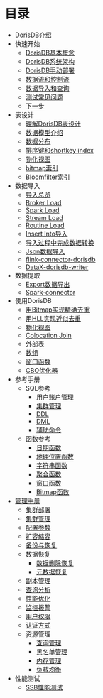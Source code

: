 # 目录

+ [DorisDB介绍](/introduction/DorisDB_intro.md)
+ 快速开始
  + [DorisDB基本概念](/quick_start/Basic.md)
  + [DorisDB系统架构](/quick_start/Architecture.md)
  + [DorisDB手动部署](/quick_start/Installation.md)
  + [数据流和控制流](/quick_start/Data_control_flow.md)
  + [数据导入和查询](/quick_start/Loading_and_query.md)
  + [测试常见问题](/quick_start/FAQ.md)
  + [下一步](/quick_start/Next.md)
+ 表设计
  + [理解DorisDB表设计](/table_design/Table_intro.md)
  + [数据模型介绍](/table_design/Table_modeling.md)
  + [数据分布](/table_design/Data_distribution.md)
  + [排序键和shortkey index](/table_design/Sort_key.md)
  + [物化视图](/table_design/Materialized_view.md)
  + [bitmap索引](/table_design/Bitmap_index.md)
  + [Bloomfilter索引](/table_design/Bloomfilter_index.md)
+ 数据导入
  + [导入总览](/loading/Loading_intro.md)
  + [Broker Load](/loading/BrokerLoad.md)
  + [Spark Load](/loading/SparkLoad.md)
  + [Stream Load](/loading/StreamLoad.md)
  + [Routine Load](/loading/RoutineLoad.md)
  + [Insert Into导入](/loading/InsertInto.md)
  + [导入过程中完成数据转换](/loading/Etl_in_loading.md)
  + [Json数据导入](/loading/Json_loading.md)
  + [flink-connector-dorisdb](/loading/Flink-dorisdb-connector.md)
  + [DataX-dorisdb-writer](/loading/DataX-dorisdb-writer.md)
+ 数据提取
  + [Export数据导出](/unloading/Export.md)
  + [Spark-connector](/unloading/Spark_connector.md)
+ 使用DorisDB
  + [用Bitmap实现精确去重](/using_dorisdb/Using_bitmap.md)
  + [用HLL实现近似去重](/using_dorisdb/Using_HLL.md)
  + [物化视图](/using_dorisdb/Materialized_view.md)
  + [Colocation Join](/using_dorisdb/Colocation_join.md)
  + [外部表](/using_dorisdb/External_table.md)
  + [数组](/using_dorisdb/Array.md)
  + [窗口函数](/using_dorisdb/Window_function.md)
  + [CBO优化器](/using_dorisdb/Cost_based_optimizer.md)
+ 参考手册
  + SQL参考
    + [用户账户管理](/reference/Account_reference.md)
    + [集群管理](/reference/Cluster_reference.md)
    + [DDL](/reference/DDL.md)
    + [DML](/reference/DML.md)
    + [辅助命令](/reference/Auxiliary.md)
  + 函数参考
    + [日期函数](/reference/Date_functions.md)
    + [地理位置函数](/reference/Geo_functions.md)
    + [字符串函数](/reference/String_functions.md)
    + [聚合函数](/reference/Aggregation_functions.md)
    + [窗口函数](/reference/Window_functions.md)
    + [Bitmap函数](/reference/Bitmap_functions.md)
+ [管理手册](/administration/Administration_guide.md)
  + [集群部署](/administration/Deployment.md)
  + [集群管理](/administration/Cluster_administration.md)
  + [配置参数](/administration/Configuration.md)
  + [扩容缩容](/administration/Scale_up_down.md)
  + [备份与恢复](/administration/Backup_and_restore.md)
  + 数据恢复
    + [数据删除恢复](/administration/Data_recovery.md)
    + [元数据恢复](/administration/Metadata_recovery.md)
  + [副本管理](/administration/Rplica.md)
  + [查询分析](/administration/Query_planning.md)
  + [性能优化](/administration/Profiling.md)
  + [监控报警](/administration/Monitor_and_Alert.md)
  + [用户权限](/administration/User_privilege.md)
  + [认证方式](/administration/Authentication.md)
  + 资源管理
    + [查询管理](/administration/Query_management.md)
    + [黑名单管理](/administration/Blacklist.md)
    + [内存管理](/administration/Memory_management.md)
    + [负载均衡](/administration/Load_balance.md)
+ 性能测试
  + [SSB性能测试](/benchmarking/SSB_Benchmarking.md)
